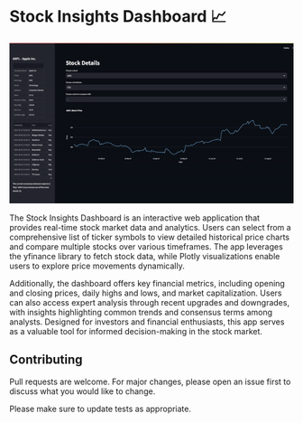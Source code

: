 # Stock Insights Dashboard 📈
![](https://github.com/Dabby-Tabby/StockApp/blob/master/Demo.gif)

The Stock Insights Dashboard is an interactive web application that provides real-time stock market data and analytics. Users can select from a comprehensive list of ticker symbols to view detailed historical price charts and compare multiple stocks over various timeframes. The app leverages the yfinance library to fetch stock data, while Plotly visualizations enable users to explore price movements dynamically.

Additionally, the dashboard offers key financial metrics, including opening and closing prices, daily highs and lows, and market capitalization. Users can also access expert analysis through recent upgrades and downgrades, with insights highlighting common trends and consensus terms among analysts. Designed for investors and financial enthusiasts, this app serves as a valuable tool for informed decision-making in the stock market.

## Contributing

Pull requests are welcome. For major changes, please open an issue first
to discuss what you would like to change.

Please make sure to update tests as appropriate.
